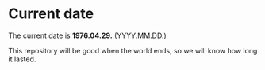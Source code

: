 # Current date

The current date is **1976.04.29.** (YYYY.MM.DD.)

This repository will be good when the world ends, so we will know how long it lasted.